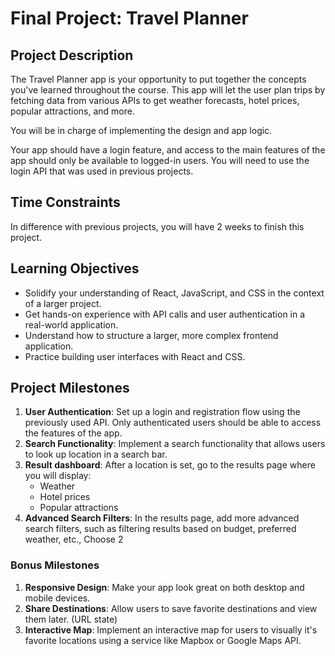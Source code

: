 # Final Project: Travel Planner

## Project Description

The Travel Planner app is your opportunity to put together the concepts you've learned throughout the course. This app will let the user plan trips by fetching data from various APIs to get weather forecasts, hotel prices, popular attractions, and more.

You will be in charge of implementing the design and app logic.

Your app should have a login feature, and access to the main features of the app should only be available to logged-in users. You will need to use the login API that was used in previous projects.

## Time Constraints

In difference with previous projects, you will have 2 weeks to finish this project.

## Learning Objectives

- Solidify your understanding of React, JavaScript, and CSS in the context of a larger project.
- Get hands-on experience with API calls and user authentication in a real-world application.
- Understand how to structure a larger, more complex frontend application.
- Practice building user interfaces with React and CSS.

## Project Milestones

1. **User Authentication**: Set up a login and registration flow using the previously used API. Only authenticated users should be able to access the features of the app.
2. **Search Functionality**: Implement a search functionality that allows users to look up location in a search bar.
3. **Result dashboard**: After a location is set, go to the results page where you will display:
    - Weather
    - Hotel prices
    - Popular attractions
4. **Advanced Search Filters**: In the results page, add more advanced search filters, such as filtering results based on budget, preferred weather, etc., Choose 2

### Bonus Milestones

1. **Responsive Design**: Make your app look great on both desktop and mobile devices.
2. **Share Destinations**: Allow users to save favorite destinations and view them later. (URL state)
3. **Interactive Map**: Implement an interactive map for users to visually it's favorite locations using a service like Mapbox or Google Maps API.